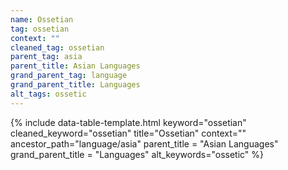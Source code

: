 ```yaml
---
name: Ossetian
tag: ossetian
context: ""
cleaned_tag: ossetian
parent_tag: asia
parent_title: Asian Languages
grand_parent_tag: language
grand_parent_title: Languages
alt_tags: ossetic
---
```


{% include data-table-template.html 
  keyword="ossetian" 
  cleaned_keyword="ossetian" 
  title="Ossetian"
  context=""
  ancestor_path="language/asia" 
  parent_title = "Asian Languages"
  grand_parent_title = "Languages"
  alt_keywords="ossetic"
%}

